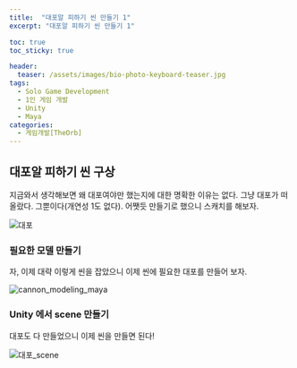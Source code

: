 ```yaml
---
title:  "대포알 피하기 씬 만들기 1"
excerpt: "대포알 피하기 씬 만들기 1"

toc: true
toc_sticky: true

header:
  teaser: /assets/images/bio-photo-keyboard-teaser.jpg
tags:
  - Solo Game Development
  - 1인 게임 개발
  - Unity
  - Maya
categories:
  - 게임개발[TheOrb]
---
```

## 대포알 피하기 씬 구상

지금와서 생각해보면 왜 대포여야만 했는지에 대한 명확한 이유는 없다. 그냥 대포가 떠올랐다. 그뿐이다(개연성 1도 없다).
어쨋듯 만들기로 했으니 스캐치를 해보자.

![대포](https://user-images.githubusercontent.com/73280175/104127242-4d351b00-53a4-11eb-9d38-dca8bb1ef6b5.jpg)





### 필요한 모델 만들기

자, 이제 대략 이렇게 씬을 잡았으니 이제 씬에 필요한 대포를 만들어 보자.

![cannon_modeling_maya](https://user-images.githubusercontent.com/73280175/104127716-10b6ee80-53a7-11eb-935b-3c04a0b6ae84.jpg)





### Unity 에서 scene 만들기

대포도 다 만들었으니 이제 씬을 만들면 된다!


![대포_scene](https://user-images.githubusercontent.com/73280175/104127401-41962400-53a5-11eb-9563-d5c6a45bf3fe.jpg)
